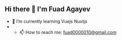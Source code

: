 ## Hi there 👋 I'm Fuad Agayev
- 🌱 I’m currently learning Vuejs Nuxtjs 
- - 📫 How to reach me: fuad0000010@gmail.com
<!--
**fuad-agayev/fuad-agayev** is a ✨ _special_ ✨ repository because its `README.md` (this file) appears on your GitHub profile.

Here are some ideas to get you started:

- 🔭 I’m currently working on ...
- 🌱 I’m currently learning ...
- 👯 I’m looking to collaborate on ...
- 🤔 I’m looking for help with ...
- 💬 Ask me about ...
- 📫 How to reach me: ...
- 😄 Pronouns: ...
- ⚡ Fun fact: ...
-->
